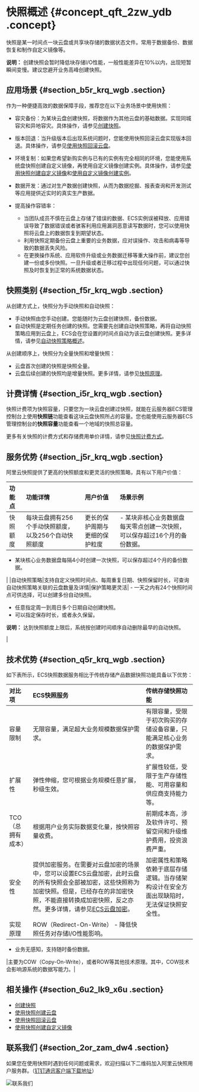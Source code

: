 # 快照概述 {#concept_qft_2zw_ydb .concept}

快照是某一时间点一块云盘或共享块存储的数据状态文件。常用于数据备份、数据恢复和制作自定义镜像等。

**说明：** 创建快照会暂时降低块存储I/O性能，一般性能差异在10%以内，出现短暂瞬间变慢。建议您避开业务高峰创建快照。

## 应用场景 {#section_b5r_krq_wgb .section}

作为一种便捷高效的数据保障手段，推荐您在以下业务场景中使用快照：

-   容灾备份：为某块云盘创建快照，将数据作为其他云盘的基础数据。实现同城容灾和异地容灾。具体操作，请参见[创建快照](cn.zh-CN/快照/使用快照/创建快照.md#)。
-   版本回退：当升级版本后出现系统问题时，您能使用快照回滚云盘实现版本回退。具体操作，请参见[使用快照回滚云盘](cn.zh-CN/快照/使用快照/使用快照回滚云盘.md#)。
-   环境复制：如果您希望新购实例与已有的实例有完全相同的环境，您能使用系统盘快照创建自定义镜像，再使用自定义镜像创建实例。具体操作，请参见[使用快照创建自定义镜像](../../../../cn.zh-CN/镜像/自定义镜像/创建自定义镜像/使用快照创建自定义镜像.md#)和[使用自定义镜像创建实例](../../../../cn.zh-CN/实例/创建实例/使用自定义镜像创建实例.md#)。

-   数据开发：通过对生产数据创建快照，从而为数据挖掘、报表查询和开发测试等应用提供近实时的真实生产数据。
-   提高操作容错率：
    -   当团队成员不慎在云盘上存储了错误的数据、ECS实例误被释放、应用错误导致了数据错误或者骇客利用应用漏洞恶意读写数据时，您可以使用快照将云盘上的数据恢复到期望状态。
    -   利用快照定期备份云盘上重要的业务数据，应对误操作、攻击和病毒等导致的数据丢失风险。
    -   在更换操作系统、应用软件升级或业务数据迁移等重大操作前，建议您创建一份或多份快照。一旦升级或者迁移过程中出现任何问题，可以通过快照及时恢复到正常的系统数据状态。

## 快照类别 {#section_f5r_krq_wgb .section}

从创建方式上，快照分为手动快照和自动快照：

-   手动快照由您手动创建。您能随时为云盘创建快照，备份数据。
-   自动快照是定期任务创建的快照。您需要先创建自动快照策略，再将自动快照策略应用到云盘上，ECS会在您设置的时间点自动为该云盘创建快照。更多详情，请参见[自动快照策略概述](cn.zh-CN/快照/使用自动快照策略/自动快照策略概览.md#)。

从创建顺序上，快照分为全量快照和增量快照：

-   云盘首次创建的快照是快照全量。
-   云盘后续创建的快照均是增量快照。更多详情，请参见[快照原理](cn.zh-CN/快照/快照原理.md#)。

## 计费详情 {#section_i5r_krq_wgb .section}

快照计费项为快照容量，只要您为一块云盘创建过快照，就能在云服务器ECS管理控制台上使用**快照链**功能查看这块云盘快照所占的容量。您也能使用云服务器ECS管理控制台的**快照容量**功能查看一个地域的快照总容量。

更多有关快照的计费方式和存储费用单价详情，请参见[快照计费方式](../../../../cn.zh-CN/产品定价/快照计费方式.md#)。

## 服务优势 {#section_j5r_krq_wgb .section}

阿里云快照提供了更高的快照额度和更灵活的快照策略，具有以下用户价值：

|功能点|功能详情|用户价值|场景示例|
|:--|:---|:---|:---|
|快照额度|每块云盘拥有256个手动快照额度，以及256个自动快照额度|更长的保护周期与更细的保护粒度| -   某块非核心业务数据盘每天零点创建一次快照，可以保存超过16个月的备份数据。
-   某块核心业务数据盘每隔4小时创建一次快照，可以保存超过4个月的备份数据。

 |
|自动快照策略|支持自定义快照时间点、每周重复日期、快照保留时长，可查询自动快照策略关联的云盘数量及详情|保护策略更灵活| -   一天之内有24个快照时间点可供选择，可以创建多份自动快照。
-   任意指定周一到周日多个日期自动创建快照。
-   可以指定保存时长，或者永久保留。

**说明：** 达到快照额度上限后，系统按创建时间顺序自动删除最早的自动快照。


 |

## 技术优势 {#section_q5r_krq_wgb .section}

如下表所示，ECS快照数据服务相比于传统存储产品数据快照功能具备以下优势：

|对比项|ECS快照服务|传统存储快照功能|
|:--|:------|:-------|
|容量限制|无限容量，满足超大业务规模数据保护需求。|有限容量，受限于初次购买的存储设备容量，只能满足核心业务的数据保护需求。|
|扩展性|弹性伸缩，您可根据业务规模任意扩展，秒级生效。|扩展性较低，受限于生产存储性能、可用容量和供应商支持能力等。|
|TCO（总拥有成本）|根据用户业务实际数据变化量，按快照容量收费。|前期成本高，涉及软件许可、预留空间和升级维护费用，投资浪费严重。|
|安全性|提供加密服务。在需要对云盘加密的场景中，您可以设置ECS云盘加密，此时云盘的所有快照会全部被加密，这些快照称为加密快照。但是，已经存在的非加密快照，不能直接转换成加密快照，反之亦然。更多详情，请参见[ECS云盘加密](cn.zh-CN/块存储/云盘/ECS云盘加密.md#)。|加密属性和策略依赖于底层存储逻辑。当存储架构设计在安全方面出现缺陷时，无法保证快照安全性。|
|实现原理|ROW（Redirect-On-Write） -   降低快照任务对存储I/O性能影响。
-   业务无感知，支持随时备份数据。

 |主要为COW（Copy-On-Write），或者ROW等其他技术原理。其中，COW技术会影响源系统的数据写能力。|

## 相关操作 {#section_6u2_lk9_x6u .section}

-   [创建快照](cn.zh-CN/快照/使用快照/创建快照.md#)
-   [使用快照创建云盘](../../../../cn.zh-CN/块存储/云盘/创建云盘/使用快照创建云盘.md#)
-   [使用快照回滚云盘](cn.zh-CN/快照/使用快照/使用快照回滚云盘.md#)
-   [使用快照创建自定义镜像](../../../../cn.zh-CN/镜像/自定义镜像/创建自定义镜像/使用快照创建自定义镜像.md#)

## 联系我们 {#section_2or_zam_dw4 .section}

如果您在使用快照时遇到任何问题或需求，欢迎扫描以下二维码加入阿里云快照用户服务群。（[钉钉通讯客户端下载地址](https://tms.dingtalk.com/markets/dingtalk/download?spm=a2c4g.11186623.2.9.2a1d4e2bCgb1WP)）

![联系我们](http://static-aliyun-doc.oss-cn-hangzhou.aliyuncs.com/assets/img/9574/156748113950525_zh-CN.jpg)

